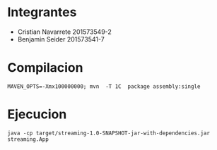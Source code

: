 # Integrantes

- Cristian Navarrete 201573549-2
- Benjamin Seider 201573541-7

# Compilacion

    MAVEN_OPTS=-Xmx100000000; mvn  -T 1C  package assembly:single

# Ejecucion

    java -cp target/streaming-1.0-SNAPSHOT-jar-with-dependencies.jar streaming.App
